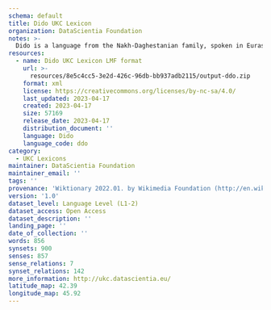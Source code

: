 ```yaml
---
schema: default
title: Dido UKC Lexicon
organization: DataScientia Foundation
notes: >-
  Dido is a language from the Nakh-Daghestanian family, spoken in Eurasia. The UKC Lexicon of Dido is represented as a lexico-semantic network. It consists of words, word senses, synsets, as well as sense-level and synset-level relationships.
resources:
  - name: Dido UKC Lexicon LMF format
    url: >-
      resources/8e5c4cc5-3e2d-426c-96db-bb937adb2115/output-ddo.zip
    format: xml
    license: https://creativecommons.org/licenses/by-nc-sa/4.0/
    last_updated: 2023-04-17
    created: 2023-04-17
    size: 57169
    release_date: 2023-04-17
    distribution_document: ''
    language: Dido
    language_code: ddo
category:
  - UKC Lexicons
maintainer: DataScientia Foundation
maintainer_email: ''
tags: ''
provenance: 'Wiktionary 2022.01. by Wikimedia Foundation (http://en.wiktionary.org); CogNet 2.1 by Khuyagbaatar Batsuren, National University of Mongolia (http://cognet.ukc.disi.unitn.it); UniMet: Universal Metonymy 1.0 by Temuulen Khishigsuren and Gábor Bella (http://ukc.disi.unitn.it/index.php/metonymy/); MorphyNet 2.0 by Gábor Bella and Khuyagbaatar Batsuren (http://ukc.disi.unitn.it/index.php/morphynet/); Antonymy 1.0 by Gábor Bella (http://ukc.datascientia.eu); NorthEuraLex 0.9 by Johannes Dellert and Gerhard Jäger, Eberhard Karls Universität Tübingen (http://northeuralex.org/); Princeton WordNet 2.1 by Princeton University (https://wordnet.princeton.edu)'
version: '1.0'
dataset_level: Language Level (L1-2)
dataset_access: Open Access
dataset_description: ''
landing_page: ''
date_of_collection: ''
words: 856
synsets: 900
senses: 857
sense_relations: 7
synset_relations: 142
more_information: http://ukc.datascientia.eu/
latitude_map: 42.39
longitude_map: 45.92
---
```

